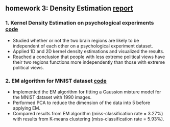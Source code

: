 ## homework 3: Density Estimation [ report ](https://github.com/sliao7/CSE6740_Computational_Data_Analysis/blob/main/homework3/Shasha_Liao_HW3_report.pdf) 
### 1. Kernel Density Estimation on psychological experiments [ code ](https://github.com/sliao7/CSE6740_Computational_Data_Analysis/blob/main/homework3/python/density_estimation.py)
* Studied whether or not the two brain regions are likely to be independent of each other on a psychological experiment dataset.
* Applied 1D and 2D kernel density estimations and visualized the results.
* Reached a conclusion that people with less extreme political views have their two regions functions more independently than those with extreme political views.
### 2. EM algorithm for MNIST dataset [ code ](https://github.com/sliao7/CSE6740_Computational_Data_Analysis/blob/main/homework3/python/EM_scipy.py)
* Implemented the EM algorithm for fitting a Gaussion mixture model for the MNIST dataset with 1990 images.
* Performed PCA to reduce the dimension of the data into 5 before applying EM.
* Compared results from EM algorithm (miss-classification rate = 3.27%) with results from K-means clustering (miss-classification rate = 5.93%). 

